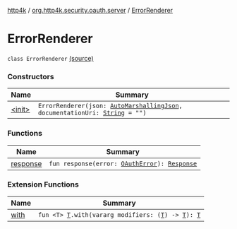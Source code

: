 [http4k](../../index.md) / [org.http4k.security.oauth.server](../index.md) / [ErrorRenderer](./index.md)

# ErrorRenderer

`class ErrorRenderer` [(source)](https://github.com/http4k/http4k/blob/master/http4k-security-oauth/src/main/kotlin/org/http4k/security/oauth/server/ErrorRenderer.kt#L16)

### Constructors

| Name | Summary |
|---|---|
| [&lt;init&gt;](-init-.md) | `ErrorRenderer(json: `[`AutoMarshallingJson`](../../org.http4k.format/-auto-marshalling-json/index.md)`, documentationUri: `[`String`](https://kotlinlang.org/api/latest/jvm/stdlib/kotlin/-string/index.html)` = "")` |

### Functions

| Name | Summary |
|---|---|
| [response](response.md) | `fun response(error: `[`OAuthError`](../-o-auth-error/index.md)`): `[`Response`](../../org.http4k.core/-response/index.md) |

### Extension Functions

| Name | Summary |
|---|---|
| [with](../../org.http4k.core/with.md) | `fun <T> `[`T`](../../org.http4k.core/with.md#T)`.with(vararg modifiers: (`[`T`](../../org.http4k.core/with.md#T)`) -> `[`T`](../../org.http4k.core/with.md#T)`): `[`T`](../../org.http4k.core/with.md#T) |
